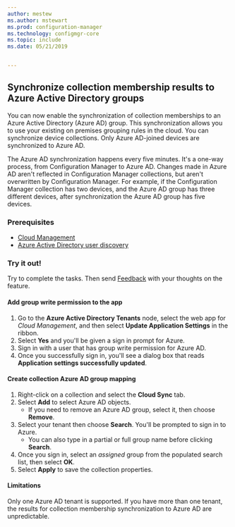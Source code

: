 ```yaml
---
author: mestew
ms.author: mstewart
ms.prod: configuration-manager
ms.technology: configmgr-core
ms.topic: include
ms.date: 05/21/2019


---
```


## <a name="bkmk_aadcollsync"></a> Synchronize collection membership results to Azure Active Directory groups

<!--3607475-->
You can now enable the synchronization of collection memberships to an Azure Active Directory (Azure AD) group. This synchronization allows you to use your existing on premises grouping rules in the cloud. You can synchronize device collections. Only Azure AD-joined devices are synchronized to Azure AD. 

The Azure AD synchronization happens every five minutes. It's a one-way process, from Configuration Manager to Azure AD. Changes made in Azure AD aren't reflected in Configuration Manager collections, but aren't overwritten by Configuration Manager. For example, if the Configuration Manager collection has two devices, and the Azure AD group has three different devices, after synchronization the Azure AD group has five devices.

### Prerequisites

- [Cloud Management](/sccm/core/servers/deploy/configure/azure-services-wizard)
- [Azure Active Directory user discovery](/sccm/core/servers/deploy/configure/about-discovery-methods#azureaddisc)

### Try it out!

Try to complete the tasks. Then send [Feedback](/sccm/core/understand/find-help#product-feedback) with your thoughts on the feature.

#### Add group write permission to the app

1. Go to the **Azure Active Directory Tenants** node, select the web app for *Cloud Management*, and then select **Update Application Settings** in the ribbon.
1. Select **Yes** and you'll be given a sign in prompt for Azure.
1. Sign in with a user that has group write permission for Azure AD.
1. Once you successfully sign in, you'll see a dialog box that reads **Application settings successfully updated**.

#### Create collection Azure AD group mapping

1. Right-click on a collection and select the **Cloud Sync** tab.
1. Select **Add** to select Azure AD objects.
    - If you need to remove an Azure AD group, select it, then choose **Remove**.
1. Select your tenant then choose **Search**. You'll be prompted to sign in to Azure.
    - You can also type in a partial or full group name before clicking **Search**.
1. Once you sign in, select an *assigned* group from the populated search list, then select **OK**.
1. Select **Apply** to save the collection properties.

#### Limitations

Only one Azure AD tenant is supported. If you have more than one tenant, the results for collection membership synchronization to Azure AD are unpredictable.
